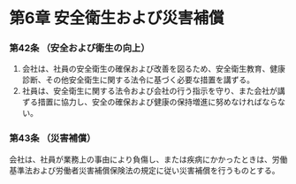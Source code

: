 # 第6章 安全衛生および災害補償

### 第42条  （安全および衛生の向上）

1. 会社は、社員の安全衛生の確保および改善を図るため、安全衛生教育、健康診断、その他安全衛生に関する法令に基づく必要な措置を講ずる。
2. 社員は、安全衛生に関する法令および会社の行う指示を守り、また会社が講ずる措置に協力し、安全の確保および健康の保持増進に努めなければならない。

### 第43条  （災害補償）

会社は、社員が業務上の事由により負傷し、または疾病にかかったときは、労働基準法および労働者災害補償保険法の規定に従い災害補償を行うものとする。
